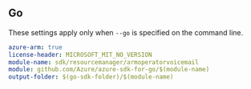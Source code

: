 ## Go

These settings apply only when `--go` is specified on the command line.

```yaml $(go) && $(track2)
azure-arm: true
license-header: MICROSOFT_MIT_NO_VERSION
module-name: sdk/resourcemanager/armoperatorvoicemail
module: github.com/Azure/azure-sdk-for-go/$(module-name)
output-folder: $(go-sdk-folder)/$(module-name)
```
